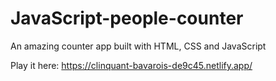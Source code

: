 # JavaScript-people-counter
An amazing counter app built with HTML, CSS and JavaScript

Play it here: https://clinquant-bavarois-de9c45.netlify.app/
